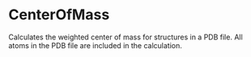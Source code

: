 # CenterOfMass
Calculates the weighted center of mass for structures in a PDB file. All atoms in the PDB file are included in the calculation.
